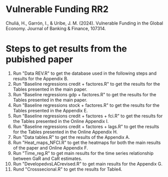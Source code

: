 # Vulnerable Funding RR2
Chuliá, H., Garrón, I., & Uribe, J. M. (2024). Vulnerable Funding in the Global Economy. Journal of Banking & Finance, 107314.


# Steps to get results from the pubished paper

1. Run "Data REV.R" to get the database used in the following steps and results for the Appendix B.
2. Run "Baseline regressions credit + factores.R" to get the results for the Tables presented in the main paper.
3. Run "Baseline regressions gdp + factores.R" to get the results for the Tables presented in the main paper.
4. Run "Baseline regressions stock + factores.R" to get the results for the Tables presented in the Appendix E.
5. Run "Baseline regressions credit + factores + fci.R" to get the results for the Tables presented in the Online Appendix I.
6. Run "Baseline regressions credit + factores + lags.R" to get the results for the Tables presented in the Online Appendix H.
7. Run "Data tables.R" to get the results of the Appendix A.
8. Run "Heat_maps_NFCI.R" to get the heatmaps for both the main results of the paper and Online Appendix F.
9. Run "Time_reg.R" to get main results for the time series relationship between GaR and CaR estimates.
10. Run "DevelopedvsLACrevised.R" to get main results for the Appendix G.
11. Rund "Crosssecional.R" to get the results for Table4.
